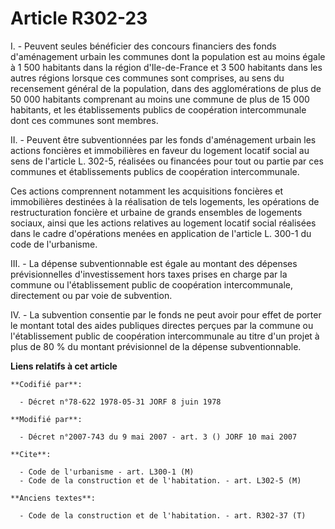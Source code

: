 # Article R302-23

I. - Peuvent seules bénéficier des concours financiers des fonds d'aménagement urbain les communes dont la population est au
moins égale à 1 500 habitants dans la région d'Ile-de-France et 3 500 habitants dans les autres régions lorsque ces communes
sont comprises, au sens du recensement général de la population, dans des agglomérations de plus de 50 000 habitants
comprenant au moins une commune de plus de 15 000 habitants, et les établissements publics de coopération intercommunale dont
ces communes sont membres.

II. - Peuvent être subventionnées par les fonds d'aménagement urbain les actions foncières et immobilières en faveur du
logement locatif social au sens de l'article L. 302-5, réalisées ou financées pour tout ou partie par ces communes et
établissements publics de coopération intercommunale.

Ces actions comprennent notamment les acquisitions foncières et immobilières destinées à la réalisation de tels logements,
les opérations de restructuration foncière et urbaine de grands ensembles de logements sociaux, ainsi que les actions
relatives au logement locatif social réalisées dans le cadre d'opérations menées en application de l'article L. 300-1 du code
de l'urbanisme.

III. - La dépense subventionnable est égale au montant des dépenses prévisionnelles d'investissement hors taxes prises en
charge par la commune ou l'établissement public de coopération intercommunale, directement ou par voie de subvention.

IV. - La subvention consentie par le fonds ne peut avoir pour effet de porter le montant total des aides publiques directes
perçues par la commune ou l'établissement public de coopération intercommunale au titre d'un projet à plus de 80 % du montant
prévisionnel de la dépense subventionnable.

**Liens relatifs à cet article**

	**Codifié par**:

	  - Décret n°78-622 1978-05-31 JORF 8 juin 1978

	**Modifié par**:

	  - Décret n°2007-743 du 9 mai 2007 - art. 3 () JORF 10 mai 2007

	**Cite**:

	  - Code de l'urbanisme - art. L300-1 (M)
	  - Code de la construction et de l'habitation. - art. L302-5 (M)

	**Anciens textes**:

	  - Code de la construction et de l'habitation. - art. R302-37 (T)

